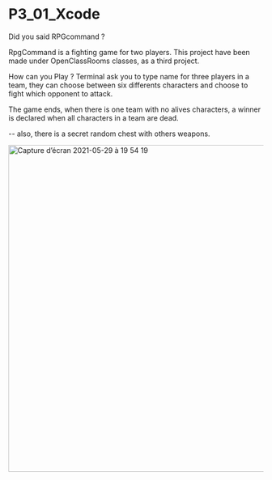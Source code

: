 
# P3_01_Xcode

Did you said RPGcommand ?

RpgCommand is a fighting game for two players.
This project have been made under OpenClassRooms classes, as a third project.

How can you Play ?
Terminal ask you to type name for three players in a team, 
they can choose between six differents characters and choose to fight which opponent to attack.


The game ends, when there is one team with no alives characters, 
a winner is declared when all characters in a team are dead.

--
also, there is a secret random chest with others weapons.


<img width="646" alt="Capture d’écran 2021-05-29 à 19 54 19" src="https://user-images.githubusercontent.com/7050604/120080109-abdf0500-c0b7-11eb-899e-846ff30629b3.png">

